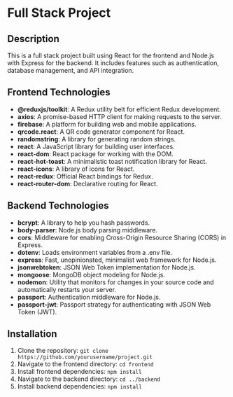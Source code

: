 # Full Stack Project

## Description

This is a full stack project built using React for the frontend and Node.js with Express for the backend. It includes features such as authentication, database management, and API integration.

## Frontend Technologies

- **@reduxjs/toolkit**: A Redux utility belt for efficient Redux development.
- **axios**: A promise-based HTTP client for making requests to the server.
- **firebase**: A platform for building web and mobile applications.
- **qrcode.react**: A QR code generator component for React.
- **randomstring**: A library for generating random strings.
- **react**: A JavaScript library for building user interfaces.
- **react-dom**: React package for working with the DOM.
- **react-hot-toast**: A minimalistic toast notification library for React.
- **react-icons**: A library of icons for React.
- **react-redux**: Official React bindings for Redux.
- **react-router-dom**: Declarative routing for React.

## Backend Technologies

- **bcrypt**: A library to help you hash passwords.
- **body-parser**: Node.js body parsing middleware.
- **cors**: Middleware for enabling Cross-Origin Resource Sharing (CORS) in Express.
- **dotenv**: Loads environment variables from a .env file.
- **express**: Fast, unopinionated, minimalist web framework for Node.js.
- **jsonwebtoken**: JSON Web Token implementation for Node.js.
- **mongoose**: MongoDB object modeling for Node.js.
- **nodemon**: Utility that monitors for changes in your source code and automatically restarts your server.
- **passport**: Authentication middleware for Node.js.
- **passport-jwt**: Passport strategy for authenticating with JSON Web Token (JWT).

## Installation

1. Clone the repository: `git clone https://github.com/yourusername/project.git`
2. Navigate to the frontend directory: `cd frontend`
3. Install frontend dependencies: `npm install`
4. Navigate to the backend directory: `cd ../backend`
5. Install backend dependencies: `npm install`


